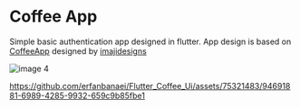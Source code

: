 # Coffee App

Simple basic authentication app designed in flutter. App design is based on [CoffeeApp](https://www.figma.com/community/file/1328448248372679805/coffee-shop-app) designed by [imajidesigns](https://www.instagram.com/denno_dnx)


![image 4](https://github.com/erfanbanaei/Flutter_Coffee_Ui/assets/75321483/41d3f907-3211-4a36-88d5-79ebdd75d770)




https://github.com/erfanbanaei/Flutter_Coffee_Ui/assets/75321483/94691881-6989-4285-9932-659c9b85fbe1

